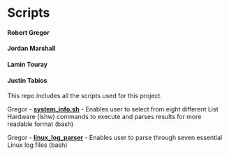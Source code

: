 # Scripts

#### Robert Gregor
#### Jordan Marshall
#### Lamin Touray
#### Justin Tabios

This repo includes all the scripts used for this project.

Gregor - [**system_info.sh**](https://github.com/https-github-com-Ops201d6-Team2/Scripts/blob/main/system_info.sh) - Enables user to select from eight different List Hardware (lshw) commands to execute and parses results for more readable format (bash)

Gregor - [**linux_log_parser**](https://github.com/https-github-com-Ops201d6-Team2/Scripts/blob/main/linux_log_parser.sh) - Enables user to parse through seven essential Linux log files (bash)
